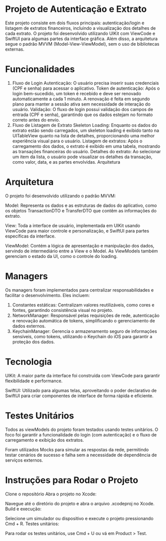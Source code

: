 # Projeto de Autenticação e Extrato
Este projeto consiste em dois fluxos principais: autenticação/login e listagem de extratos financeiros, incluindo a visualização dos detalhes de cada extrato. O projeto foi desenvolvido utilizando UIKit com ViewCode e SwiftUI para algumas partes da interface gráfica. Além disso, a arquitetura segue o padrão MVVM (Model-View-ViewModel), sem o uso de bibliotecas externas.

# Funcionalidades
1. Fluxo de Login
Autenticação: O usuário precisa inserir suas credenciais (CPF e senha) para acessar o aplicativo.
Token de autenticação: Após o login bem-sucedido, um token é recebido e deve ser renovado automaticamente a cada 1 minuto. A renovação é feita em segundo plano para manter a sessão ativa sem necessidade de interação do usuário.
Validação: O fluxo de login possui validação dos campos de entrada (CPF e senha), garantindo que os dados estejam no formato correto antes do envio.
2. Fluxo de Listagem de Extrato
Skeleton Loading: Enquanto os dados do extrato estão sendo carregados, um skeleton loading é exibido tanto na UITableView quanto na lista de detalhes, proporcionando uma melhor experiência visual para o usuário.
Listagem de extratos: Após o carregamento dos dados, o extrato é exibido em uma tabela, mostrando as transações financeiras do usuário.
Detalhes do extrato: Ao selecionar um item da lista, o usuário pode visualizar os detalhes da transação, como valor, data, e as partes envolvidas.
Arquitetura

# Arquitetura
O projeto foi desenvolvido utilizando o padrão MVVM:

Model: Representa os dados e as estruturas de dados do aplicativo, como os objetos TransactionDTO e TransferDTO que contêm as informações do extrato.

View: Toda a interface de usuário, implementada em UIKit usando ViewCode para maior controle e personalização, e SwiftUI para partes específicas da interface.

ViewModel: Contém a lógica de apresentação e manipulação dos dados, servindo de intermediário entre a View e o Model. As ViewModels também gerenciam o estado da UI, como o controle do loading.


# Managers
Os managers foram implementados para centralizar responsabilidades e facilitar o desenvolvimento. 
Eles incluem:

1. Constantes estáticas: Centralizam valores reutilizáveis, como cores e fontes, garantindo consistência visual no projeto.
2. NetworkManager: Responsável pelas requisições de rede, autenticação e renovação automática de tokens, simplificando o gerenciamento de dados externos.
3. KeychainManager: Gerencia o armazenamento seguro de informações sensíveis, como tokens, utilizando o Keychain do iOS para garantir a proteção dos dados.

# Tecnologia
UIKit: A maior parte da interface foi construída com ViewCode para garantir flexibilidade e performance.

SwiftUI: Utilizado para algumas telas, aproveitando o poder declarativo de SwiftUI para criar componentes de interface de forma rápida e eficiente.

# Testes Unitários
Todos as viewModels do projeto foram testados usando testes unitários. O foco foi garantir a funcionalidade do login (com autenticação) e o fluxo de carregamento e exibição dos extratos.

Foram utilizados Mocks para simular as respostas da rede, permitindo testar cenários de sucesso e falha sem a necessidade de dependência de serviços externos.

# Instruções para Rodar o Projeto
Clone o repositório
Abra o projeto no Xcode:

Navegue até o diretório do projeto e abra o arquivo .xcodeproj no Xcode.
Build e execução:

Selecione um simulador ou dispositivo e execute o projeto pressionando Cmd + R.
Testes unitários:

Para rodar os testes unitários, use Cmd + U ou vá em Product > Test.
